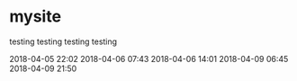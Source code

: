 # mysite
testing 
testing 
testing 
testing 

2018-04-05 22:02
2018-04-06 07:43
2018-04-06 14:01
2018-04-09 06:45
2018-04-09 21:50